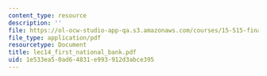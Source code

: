 ```yaml
---
content_type: resource
description: ''
file: https://ol-ocw-studio-app-qa.s3.amazonaws.com/courses/15-515-financial-accounting-fall-2003/1e533ea50ad64831e993912d3abce395_lec14_first_national_bank.pdf
file_type: application/pdf
resourcetype: Document
title: lec14_first_national_bank.pdf
uid: 1e533ea5-0ad6-4831-e993-912d3abce395
---
```

